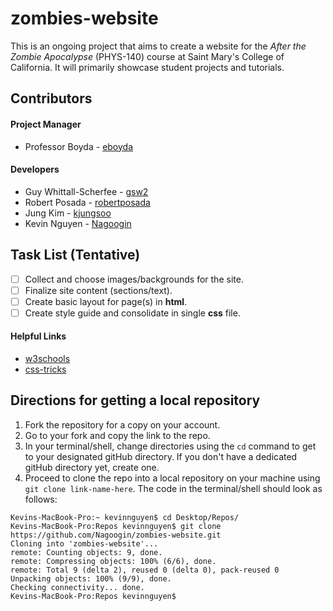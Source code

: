 # zombies-website
This is an ongoing project that aims to create a website for the *After the Zombie Apocalypse* (PHYS-140) course at Saint Mary's College of California. It will primarily showcase student projects and tutorials.
## Contributors
#### Project Manager
* Professor Boyda - [eboyda](https://github.com/eboyda)

#### Developers
* Guy Whittall-Scherfee - [gsw2](https://github.com/gsw2)
* Robert Posada - [robertposada](https://github.com/robertposada)
* Jung Kim - [kjungsoo](http://github.com/kjungsoo)
* Kevin Nguyen - [Nagoogin](https://github.com/Nagoogin)

## Task List (Tentative)
- [ ] Collect and choose images/backgrounds for the site.
- [ ] Finalize site content (sections/text).
- [ ] Create basic layout for page(s) in **html**.
- [ ] Create style guide and consolidate in single **css** file.

#### Helpful Links
* [w3schools](http://www.w3schools.com/)
* [css-tricks](https://css-tricks.com/)

## Directions for getting a local repository
1. Fork the repository for a copy on your account.
2. Go to your fork and copy the link to the repo.
3. In your terminal/shell, change directories using the `cd` command to get to your designated gitHub directory. If you don't have a dedicated gitHub directory yet, create one.
4. Proceed to clone the repo into a local repository on your machine using `git clone link-name-here`. The code in the terminal/shell should look as follows:
```
Kevins-MacBook-Pro:~ kevinnguyen$ cd Desktop/Repos/
Kevins-MacBook-Pro:Repos kevinnguyen$ git clone https://github.com/Nagoogin/zombies-website.git
Cloning into 'zombies-website'...
remote: Counting objects: 9, done.
remote: Compressing objects: 100% (6/6), done.
remote: Total 9 (delta 2), reused 0 (delta 0), pack-reused 0
Unpacking objects: 100% (9/9), done.
Checking connectivity... done.
Kevins-MacBook-Pro:Repos kevinnguyen$
```


